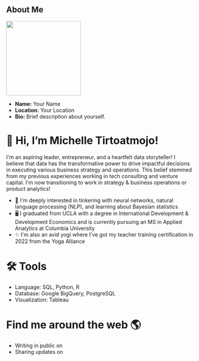 ## About Me

<div align="left">
    <img src="C:\Users\mt3808\Downloads\unnamed.jpg" width="200" height="200">
</div>

- **Name:** Your Name
- **Location:** Your Location
- **Bio:** Brief description about yourself.
 
 
 # 👋 Hi, I’m Michelle Tirtoatmojo! 
I'm an aspiring leader, entrepreneur, and a heartfelt data storyteller! I believe that data has the transformative power to drive impactful decisions in executing various business strategy and operations. 
This belief stemmed from my previous experiences working in tech consulting and venture capital. I'm now transitioning to work in strategy & business operations or product analytics! 

- 🌱 I'm deeply interested in tinkering with neural networks, natural language processing (NLP), and learning about Bayesian statistics 
- 🖥 I graduated from UCLA with a degree in International Development & Development Economics and is currently pursuing an MS in Applied Analytics at Columbia University
- ✨ I'm also an avid yogi where I’ve got my teacher training certification in 2022 from the Yoga Alliance

# 🛠️ Tools
- Language: SQL, Python, R
- Database: Google BigQuery, PostgreSQL
- Visualization: Tableau

# Find me around the web 🌎
- Writing in public on
- Sharing updates on 

<!---
mtirtoatmojo/mtirtoatmojo is a ✨ special ✨ repository because its `README.md` (this file) appears on your GitHub profile.
You can click the Preview link to take a look at your changes.
--->
